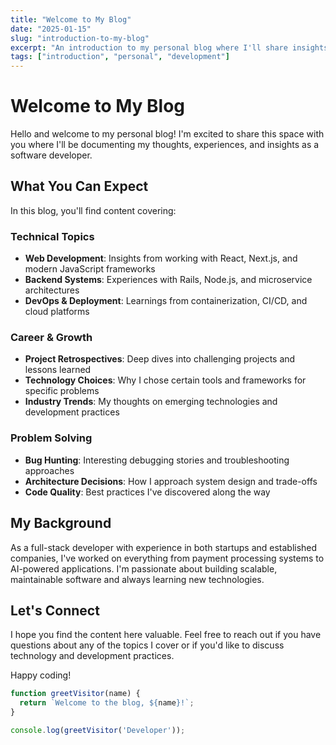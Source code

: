 ```yaml
---
title: "Welcome to My Blog"
date: "2025-01-15"
slug: "introduction-to-my-blog"
excerpt: "An introduction to my personal blog where I'll share insights about software development, technology trends, and my journey as a developer."
tags: ["introduction", "personal", "development"]
---
```


# Welcome to My Blog

Hello and welcome to my personal blog! I'm excited to share this space with you where I'll be documenting my thoughts, experiences, and insights as a software developer.

## What You Can Expect

In this blog, you'll find content covering:

### Technical Topics
- **Web Development**: Insights from working with React, Next.js, and modern JavaScript frameworks
- **Backend Systems**: Experiences with Rails, Node.js, and microservice architectures
- **DevOps & Deployment**: Learnings from containerization, CI/CD, and cloud platforms

### Career & Growth
- **Project Retrospectives**: Deep dives into challenging projects and lessons learned
- **Technology Choices**: Why I chose certain tools and frameworks for specific problems
- **Industry Trends**: My thoughts on emerging technologies and development practices

### Problem Solving
- **Bug Hunting**: Interesting debugging stories and troubleshooting approaches
- **Architecture Decisions**: How I approach system design and trade-offs
- **Code Quality**: Best practices I've discovered along the way

## My Background

As a full-stack developer with experience in both startups and established companies, I've worked on everything from payment processing systems to AI-powered applications. I'm passionate about building scalable, maintainable software and always learning new technologies.

## Let's Connect

I hope you find the content here valuable. Feel free to reach out if you have questions about any of the topics I cover or if you'd like to discuss technology and development practices.

Happy coding!

```javascript
function greetVisitor(name) {
  return `Welcome to the blog, ${name}!`;
}

console.log(greetVisitor('Developer'));
```